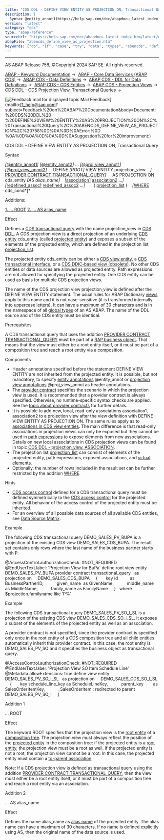 ```yaml
---
title: "CDS DDL - DEFINE VIEW ENTITY AS PROJECTION ON, Transactional Query"
description: |
  Syntax @entity_annot1(https://help.sap.com/doc/abapdocu_latest_index_htm/latest/en-US/abencds_f1_entity_annotations.htm) @entity_annot2(https://help.sap.com/doc/abapdocu_latest_index_htm/latest/en-US/abencds_f1_entity_annotations.htm) ... @proj_view_annot1(https://help.
version: "latest"
category: "cds"
type: "abap-reference"
sourceUrl: "https://help.sap.com/doc/abapdocu_latest_index_htm/latest/en-US/abencds_define_view_as_projection.htm"
abapFile: "abencds_define_view_as_projection.htm"
keywords: ["do", "if", "case", "try", "data", "types", "abencds", "define", "view", "projection"]
---
```


* * *

AS ABAP Release 758, ©Copyright 2024 SAP SE. All rights reserved.

[ABAP - Keyword Documentation](https://help.sap.com/doc/abapdocu_latest_index_htm/latest/en-US/abenabap.htm) →  [ABAP - Core Data Services (ABAP CDS)](https://help.sap.com/doc/abapdocu_latest_index_htm/latest/en-US/abencds.htm) →  [ABAP CDS - Data Definitions](https://help.sap.com/doc/abapdocu_latest_index_htm/latest/en-US/abencds_entities.htm) →  [ABAP CDS - DDL for Data Definitions](https://help.sap.com/doc/abapdocu_latest_index_htm/latest/en-US/abencds_f1_ddl_syntax.htm) →  [ABAP CDS - CDS Entities](https://help.sap.com/doc/abapdocu_latest_index_htm/latest/en-US/abencds_view_entity.htm) →  [ABAP CDS - Projection Views](https://help.sap.com/doc/abapdocu_latest_index_htm/latest/en-US/abencds_proj_views.htm) →  [CDS DDL - CDS Projection View, Transactional Queries](https://help.sap.com/doc/abapdocu_latest_index_htm/latest/en-US/abencds_pv_transactional_query.htm) → 

 [![](Mail.gif?object=Mail.gif "Feedback mail for displayed topic") Mail Feedback](mailto:f1_help@sap.com?subject=Feedback%20on%20ABAP%20Documentation&body=Document:%20CDS%20DDL%20-%20DEFINE%20VIEW%20ENTITY%20AS%20PROJECTION%20ON%2C%20Transactional%20Query%2C%20ABENCDS_DEFINE_VIEW_AS_PROJECTION%2C%20758%0D%0A%0D%0AError:%0D
%0A%0D%0A%0D%0A%0D%0ASuggestion%20for%20improvement:)

CDS DDL - DEFINE VIEW ENTITY AS PROJECTION ON, Transactional Query

Syntax

*\[*[@entity\_annot1](https://help.sap.com/doc/abapdocu_latest_index_htm/latest/en-US/abencds_f1_entity_annotations.htm)*\]*
*\[*[@entity\_annot2](https://help.sap.com/doc/abapdocu_latest_index_htm/latest/en-US/abencds_f1_entity_annotations.htm)*\]*
...
*\[*[@proj\_view\_annot1](https://help.sap.com/doc/abapdocu_latest_index_htm/latest/en-US/abencds_proj_view_annotations.htm)*\]*
*\[*[@proj\_view\_annot2](https://help.sap.com/doc/abapdocu_latest_index_htm/latest/en-US/abencds_proj_view_annotations.htm)*\]*
...
DEFINE *\[*ROOT*\]* VIEW ENTITY projection\_view
   *\[* [PROVIDER CONTRACT TRANSACTIONAL\_QUERY](https://help.sap.com/doc/abapdocu_latest_index_htm/latest/en-US/abencds_pv_provider_contract.htm)*\]*
    AS PROJECTION ON cds\_entity *\[*AS alias\_name*\]*
   *\[*[association1](https://help.sap.com/doc/abapdocu_latest_index_htm/latest/en-US/abencds_proj_view_association.htm) [association2](https://help.sap.com/doc/abapdocu_latest_index_htm/latest/en-US/abencds_proj_view_association.htm) ...*\]*
   *\[*[redefined\_assoc1](https://help.sap.com/doc/abapdocu_latest_index_htm/latest/en-US/abencds_proj_view_redefined_assoc.htm) [redefined\_assoc2](https://help.sap.com/doc/abapdocu_latest_index_htm/latest/en-US/abencds_proj_view_association.htm) ...*\]*
      { [projection\_list](https://help.sap.com/doc/abapdocu_latest_index_htm/latest/en-US/abencds_proj_view_element_list.htm) }
   *\[*[WHERE](https://help.sap.com/doc/abapdocu_latest_index_htm/latest/en-US/abencds_proj_view_cond_expr.htm) cds\_cond*\]*

Additions:

[1\. ... ROOT](#!ABAP_ADDITION_1@1@)
[2\. ... AS alias\_name](#!ABAP_ADDITION_2@2@)

Effect

Defines a [CDS transactional query](https://help.sap.com/doc/abapdocu_latest_index_htm/latest/en-US/abencds_transactional_pv_glosry.htm "Glossary Entry") with the name projection\_view in [CDS DDL](https://help.sap.com/doc/abapdocu_latest_index_htm/latest/en-US/abencds_ddl_glosry.htm "Glossary Entry"). A CDS projection view is a direct projection of an underlying [CDS entity](https://help.sap.com/doc/abapdocu_latest_index_htm/latest/en-US/abencds_entity_glosry.htm "Glossary Entry") cds\_entity (called [projected entity](https://help.sap.com/doc/abapdocu_latest_index_htm/latest/en-US/abencds_pv_projected_entity_glosry.htm "Glossary Entry")) and exposes a subset of the elements of the projected entity, which are defined in the projection list [projection\_list](https://help.sap.com/doc/abapdocu_latest_index_htm/latest/en-US/abencds_proj_view_element_list.htm).

The projected entity cds\_entity can be either a [CDS view entity](https://help.sap.com/doc/abapdocu_latest_index_htm/latest/en-US/abencds_v2_view_glosry.htm "Glossary Entry"), a [CDS transactional interface](https://help.sap.com/doc/abapdocu_latest_index_htm/latest/en-US/abencds_trans_interface_glosry.htm "Glossary Entry"), or a [CDS DDIC-based view (obsolete)](https://help.sap.com/doc/abapdocu_latest_index_htm/latest/en-US/abencds_v1_view_glosry.htm "Glossary Entry"). No other CDS entities or data sources are allowed as projected entity. Path expressions are not allowed for specifying the projected entity. One CDS entity can be used as basis for multiple CDS projection views.

The name of the CDS projection view projection\_view is defined after the DEFINE VIEW ENTITY statement. The usual rules for ABAP Dictionary [views](https://help.sap.com/doc/abapdocu_latest_index_htm/latest/en-US/abenddic_views.htm) apply to this name and it is not case-sensitive (it is transformed internally into uppercase letters). It can have a maximum of 30 characters and is in the namespace of all [global types](https://help.sap.com/doc/abapdocu_latest_index_htm/latest/en-US/abenglobal_type_glosry.htm "Glossary Entry") of an AS ABAP. The name of the DDL source and of the CDS entity must be identical.

Prerequisites

A CDS transactional query that uses the addition [PROVIDER CONTRACT TRANSACTIONAL\_QUERY](https://help.sap.com/doc/abapdocu_latest_index_htm/latest/en-US/abencds_pv_provider_contract.htm) must be part of a [RAP business object](https://help.sap.com/doc/abapdocu_latest_index_htm/latest/en-US/abenrap_bo_glosry.htm "Glossary Entry"). That means that the view must either be a root entity itself, or it must be part of a composition tree and reach a root entity via a composition.

Components

-   Header annotations specified before the statement DEFINE VIEW ENTITY are not inherited from the projected entity. It is possible, but not mandatory, to specify [entity annotations](https://help.sap.com/doc/abapdocu_latest_index_htm/latest/en-US/abencds_f1_entity_annotations.htm) @entity\_annot or [projection view annotations](https://help.sap.com/doc/abapdocu_latest_index_htm/latest/en-US/abencds_proj_view_annotations.htm) @proj\_view\_annot as header annotations.
-   The [provider contract](https://help.sap.com/doc/abapdocu_latest_index_htm/latest/en-US/abencds_pv_provider_contract.htm) specifies the scenario in which the projection view is used. It is recommended that a provider contract is always specified. Otherwise, no runtime-specific syntax checks are applied. See the [topic about provider contracts](https://help.sap.com/doc/abapdocu_latest_index_htm/latest/en-US/abencds_pv_provider_contract.htm) for further details.
-   It is possible to add new, local, read-only associations association1, association2 to a projection view after the view definition with DEFINE VIEW ENTITY AS PROJECTION ON. The same rules apply as to [associations in CDS view entities](https://help.sap.com/doc/abapdocu_latest_index_htm/latest/en-US/abencds_association_v2.htm). The main difference is that read-only associations in projection views can only be exposed but they cannot be used in [path expressions](https://help.sap.com/doc/abapdocu_latest_index_htm/latest/en-US/abencds_path_expression_v2.htm) to expose elements from new associations. Details on new local associations in CDS projection views can be found in topic [CDS DDL - projection\_view, ASSOCIATION](https://help.sap.com/doc/abapdocu_latest_index_htm/latest/en-US/abencds_proj_view_association.htm).
-   The projection list [projection\_list](https://help.sap.com/doc/abapdocu_latest_index_htm/latest/en-US/abencds_proj_view_element_list.htm) can consist of elements of the projected entity, path expressions, exposed associations, and [virtual elements](https://help.sap.com/doc/abapdocu_latest_index_htm/latest/en-US/abencds_virtual_element_glosry.htm "Glossary Entry").
-   Optionally, the number of rows included in the result set can be further restricted by the addition [WHERE](https://help.sap.com/doc/abapdocu_latest_index_htm/latest/en-US/abencds_proj_view_cond_expr.htm).

Hints

-   [CDS access control](https://help.sap.com/doc/abapdocu_latest_index_htm/latest/en-US/abencds_access_control_glosry.htm "Glossary Entry") defined for a CDS transactional query must be defined symmetrically to the [CDS access control](https://help.sap.com/doc/abapdocu_latest_index_htm/latest/en-US/abencds_access_control_glosry.htm "Glossary Entry") for the projected entity. All behavior of the access control of the projected entity must be inherited.
-   For an overview of all possible data sources of all available CDS entities, see [Data Source Matrix](https://help.sap.com/doc/abapdocu_latest_index_htm/latest/en-US/abencds_data_source_matrix.htm).

Example

The following CDS transactional query DEMO\_SALES\_PV\_BUPA is a projection of the existing CDS view DEMO\_SALES\_CDS\_BUPA. The result set contains only rows where the last name of the business partner starts with P.

@AccessControl.authorizationCheck: #NOT\_REQUIRED
@EndUserText.label: 'Projection View for BuPa'
define root view entity DEMO\_SALES\_PV\_BUPA
provider contract transactional\_query
  as projection on
    DEMO\_SALES\_CDS\_BUPA
    {
      key id          as BusinessPartnerID,
          given\_name  as GivenName,
          middle\_name as MiddleName,
          family\_name as FamilyName
    }
  where $projection.familyname like 'P%'

Example

The following CDS transactional query DEMO\_SALES\_PV\_SO\_I\_SL is a projection of the existing CDS view DEMO\_SALES\_CDS\_SO\_I\_SL. It exposes a subset of the elements of the projected entity as well as an association.

A provider contract is not specified, since the provider contract is specified only once in the root entity of a CDS composition tree and all child entities automatically inherit this provider contract. In this case, the root entity is DEMO\_SALES\_PV\_SO and it specifies the business object as transactional query.

@AccessControl.authorizationCheck: #NOT\_REQUIRED
@EndUserText.label: 'Projection View SO Item Schedule Line'
@Metadata.allowExtensions: true
define view entity DEMO\_SALES\_PV\_SO\_I\_SL
  as projection on
    DEMO\_SALES\_CDS\_SO\_I\_SL
    {
      key schedule\_line\_key as ScheduleLineKey,
          parent\_key        as SalesOrderItemKey,
          \_SalesOrderItem : redirected to parent DEMO\_SALES\_PV\_SO\_I
    }

Addition 1   

... ROOT

Effect

The keyword ROOT specifies that the projection view is the [root entity](https://help.sap.com/doc/abapdocu_latest_index_htm/latest/en-US/abenroot_entity_glosry.htm "Glossary Entry") of a [composition tree](https://help.sap.com/doc/abapdocu_latest_index_htm/latest/en-US/abencds_composition_tree_glosry.htm "Glossary Entry"). The projection view must always reflect the position of the [projected entity](https://help.sap.com/doc/abapdocu_latest_index_htm/latest/en-US/abencds_pv_projected_entity_glosry.htm "Glossary Entry") in the composition tree: if the projected entity is a [root entity](https://help.sap.com/doc/abapdocu_latest_index_htm/latest/en-US/abenroot_entity_glosry.htm "Glossary Entry"), the projection view must be a root as well. If the projected entity is not a root, the projection view cannot be a root. In this case, the projected entity must contain a [to-parent association](https://help.sap.com/doc/abapdocu_latest_index_htm/latest/en-US/abento_parent_association_glosry.htm "Glossary Entry").

Note: If a CDS projection view is defined as transactional query using the addition [PROVIDER CONTRACT TRANSACTIONAL\_QUERY](https://help.sap.com/doc/abapdocu_latest_index_htm/latest/en-US/abencds_pv_provider_contract.htm), then the view must either be a root entity itself, or it must be part of a composition tree and reach a root entity via an association.

Addition 2   

... AS alias\_name

Effect

Defines the name alias\_name as [alias name](https://help.sap.com/doc/abapdocu_latest_index_htm/latest/en-US/abenalias_glosry.htm "Glossary Entry") of the projected entity. The alias name can have a maximum of 30 characters. If no name is defined explicitly using AS, then the original name of the data source is used.